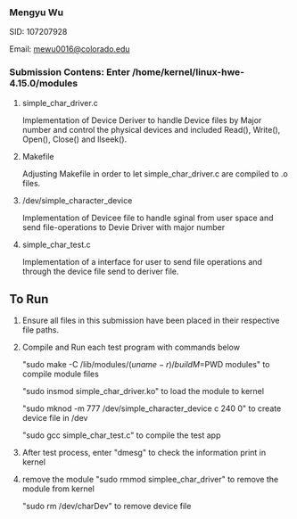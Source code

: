 ### Mengyu Wu

SID: 107207928

Email: mewu0016@colorado.edu

### Submission Contens: Enter /home/kernel/linux-hwe-4.15.0/modules

1. simple_char_driver.c
  
    Implementation of Device Deriver to handle Device files by Major number and control the physical devices and included
    Read(), Write(), Open(), Close() and llseek().
        
2. Makefile
    
    Adjusting Makefile in order to let simple_char_driver.c are compiled to .o files.
    
3. /dev/simple_character_device

    Implementation of Devicee file to handle sginal from user space and send file-operations to Devie Driver with major number
    
4. simple_char_test.c
  
    Implementation of a interface for user to send file operations and through the device file send to deriver file.
    
## To Run
1. Ensure all files in this submission have been placed in their respective file paths.

2. Compile and Run each test program with commands below

      "sudo make -C /lib/modules/$(uname -r)/build M=$PWD modules" to compile module files
      
      "sudo insmod simple_char_driver.ko" to load the module to kernel
      
      "sudo mknod -m 777 /dev/simple_character_device c 240 0" to create device file in /dev
      
      "sudo gcc simple_char_test.c" to compile the test app
     
3. After test process, enter "dmesg" to check the information print in kernel
      
4. remove the module
    "sudo rmmod simplee_char_driver" to remove the module from kernel
    
    "sudo rm /dev/charDev" to remove device file
